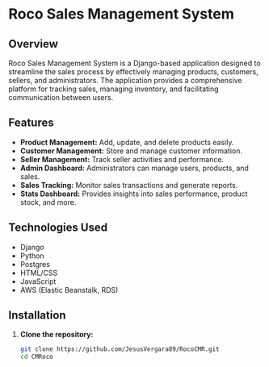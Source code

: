 # Roco Sales Management System

## Overview

Roco Sales Management System is a Django-based application designed to streamline the sales process by effectively managing products, customers, sellers, and administrators. The application provides a comprehensive platform for tracking sales, managing inventory, and facilitating communication between users.

## Features

- **Product Management:** Add, update, and delete products easily.
- **Customer Management:** Store and manage customer information.
- **Seller Management:** Track seller activities and performance.
- **Admin Dashboard:** Administrators can manage users, products, and sales.
- **Sales Tracking:** Monitor sales transactions and generate reports.
- **Stats Dashboard:** Provides insights into sales performance, product stock, and more.

## Technologies Used

- Django
- Python
- Postgres
- HTML/CSS
- JavaScript
- AWS (Elastic Beanstalk, RDS)

## Installation

1. **Clone the repository:**
   ```bash
   git clone https://github.com/JesusVergara89/RocoCMR.git
   cd CMRoco
